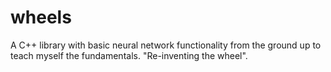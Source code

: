 # wheels
A C++ library with basic neural network functionality from the ground up to teach myself the fundamentals. "Re-inventing the wheel".
